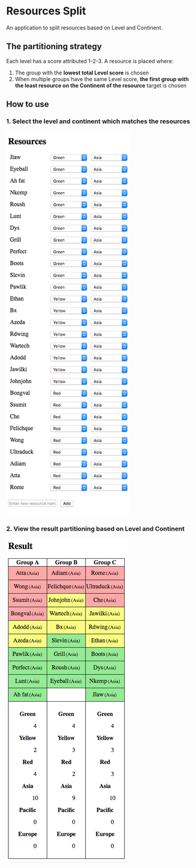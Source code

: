 # Resources Split

An application to split resources based on Level and Continent.

## The partitioning strategy

Each level has a score attributed 1-2-3. A resource is placed where:

 1. The group with the __lowest total Level score__ is chosen
 2. When multiple groups have the same Level score, __the first group with the least resource on the Continent of the resource__ target is chosen

## How to use

### 1. Select the level and continent which matches the resources

![resources](https://raw.githubusercontent.com/Kimserey/ResourcesSplit/master/resources.png)

### 2. View the result partitioning based on Level and Continent

![result](https://raw.githubusercontent.com/Kimserey/ResourcesSplit/master/results.png)
